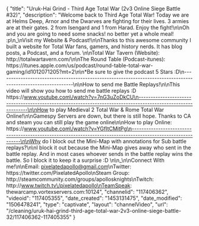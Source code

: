 {
    "title": "Uruk-Hai Grind  - Third Age Total War (2v3 Online Siege Battle #32)",
    "description": "Welcome back to Third Age Total War!  Today we are at Helms Deep, Arnor and the Dwarves are fighting for their lives.  3 armies are at their gates.  2 from Isengard and 1 from Harad.  Enjoy the fight!\n\nOh and you are going to need some snacks!  no better yet a whole meal!  :p\n_\nVisit my Website & Podcast!\n\nThanks to this awesome community I built a website for Total War fans, gamers, and history nerds.  It has blog posts, a Podcast, and a forum.  \n\nTotal War Tavern (Website): http:\/\/totalwartavern.com\/\n\nThe Round Table (Podcast-itunes): https:\/\/itunes.apple.com\/us\/podcast\/round-table-total-war-gaming\/id1012071205?mt=2\n\n*Be sure to give the podcast 5 Stars :D\n-------------------------------------------------------------------------------------------------------------\n\nHow to send me Battle Replays!\n\nThis video will show you how to send me battle replays :D https:\/\/www.youtube.com\/watch?v=7nG3uZoDkCU\n-------------------------------------------------------------------------------------------------------------\n\nHow to play Medieval 2 Total War & Rome Total War Online!\n\nGamespy Servers are down, but there is still hope.  Thanks to CA and steam you can still play the game online\n\nHow to play Online: https:\/\/www.youtube.com\/watch?v=YGfItCMitPg\n-------------------------------------------------------------------------------------------------------------\n\nWhy do I block out the Mini-Map with annotations for Sub battle replays?\n\nI block it out because the Mini-Map gives away who sent in the battle replay.  And in most cases whoever sends in the battle replay wins the battle.  So I block it to keep it a surprise :D  \n\n_\n\nConnect With me!\n\nEmail: pixelatedapollo@gmail.com\nTwitter: https:\/\/twitter.com\/PixelatedApollo\nSteam Group:  http:\/\/steamcommunity.com\/groups\/apollosknights\nTwitch: http:\/\/www.twitch.tv\/pixelatedapollo\nTeamSpeak: thewarcamp.vortexservers.com:10124",
    "channelid": "117406362",
    "videoid": "117405355",
    "date_created": "1453131475",
    "date_modified": "1506478241",
    "type": "captivate",
    "layout": "channelVideo",
    "url": "\/cleaning\/uruk-hai-grind-third-age-total-war-2v3-online-siege-battle-32\/117406362-117405355"
}